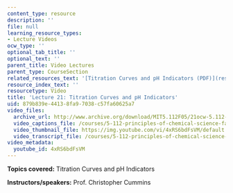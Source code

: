 ```yaml
---
content_type: resource
description: ''
file: null
learning_resource_types:
- Lecture Videos
ocw_type: ''
optional_tab_title: ''
optional_text: ''
parent_title: Video Lectures
parent_type: CourseSection
related_resources_text: '[Titration Curves and pH Indicators (PDF)](resources/lecture21)'
resource_index_text: ''
resourcetype: Video
title: 'Lecture 21: Titration Curves and pH Indicators'
uid: 879b839e-4413-8fa9-7038-c57fa60625a7
video_files:
  archive_url: http://www.archive.org/download/MIT5.112F05/21ocw-5.112-31oct2005-220k.mp4
  video_captions_file: /courses/5-112-principles-of-chemical-science-fall-2005/48eec7c5d89e53d2be9592346fc41451_4xRS6bdFsVM.vtt
  video_thumbnail_file: https://img.youtube.com/vi/4xRS6bdFsVM/default.jpg
  video_transcript_file: /courses/5-112-principles-of-chemical-science-fall-2005/62db38358d575f07cfe4b3b0a3115bff_4xRS6bdFsVM.pdf
video_metadata:
  youtube_id: 4xRS6bdFsVM
---
```


**Topics covered:** Titration Curves and pH Indicators

**Instructors/speakers:** Prof. Christopher Cummins